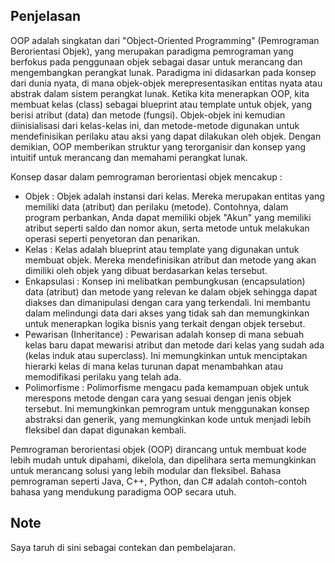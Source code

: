 ## Penjelasan
OOP adalah singkatan dari "Object-Oriented Programming" (Pemrograman Berorientasi Objek), yang merupakan paradigma pemrograman yang berfokus pada penggunaan objek sebagai dasar untuk merancang dan mengembangkan perangkat lunak. Paradigma ini didasarkan pada konsep dari dunia nyata, di mana objek-objek merepresentasikan entitas nyata atau abstrak dalam sistem perangkat lunak. Ketika kita menerapkan OOP, kita membuat kelas (class) sebagai blueprint atau template untuk objek, yang berisi atribut (data) dan metode (fungsi). Objek-objek ini kemudian diinisialisasi dari kelas-kelas ini, dan metode-metode digunakan untuk mendefinisikan perilaku atau aksi yang dapat dilakukan oleh objek. Dengan demikian, OOP memberikan struktur yang terorganisir dan konsep yang intuitif untuk merancang dan memahami perangkat lunak.

Konsep dasar dalam pemrograman berorientasi objek mencakup :
- Objek : Objek adalah instansi dari kelas. Mereka merupakan entitas yang memiliki data (atribut) dan perilaku (metode). Contohnya, dalam program perbankan, Anda dapat memiliki objek "Akun" yang memiliki atribut seperti saldo dan nomor akun, serta metode untuk melakukan operasi seperti penyetoran dan penarikan.
- Kelas : Kelas adalah blueprint atau template yang digunakan untuk membuat objek. Mereka mendefinisikan atribut dan metode yang akan dimiliki oleh objek yang dibuat berdasarkan kelas tersebut.
- Enkapsulasi : Konsep ini melibatkan pembungkusan (encapsulation) data (atribut) dan metode yang relevan ke dalam objek sehingga dapat diakses dan dimanipulasi dengan cara yang terkendali. Ini membantu dalam melindungi data dari akses yang tidak sah dan memungkinkan untuk menerapkan logika bisnis yang terkait dengan objek tersebut.
- Pewarisan (Inheritance) : Pewarisan adalah konsep di mana sebuah kelas baru dapat mewarisi atribut dan metode dari kelas yang sudah ada (kelas induk atau superclass). Ini memungkinkan untuk menciptakan hierarki kelas di mana kelas turunan dapat menambahkan atau memodifikasi perilaku yang telah ada.
- Polimorfisme : Polimorfisme mengacu pada kemampuan objek untuk merespons metode dengan cara yang sesuai dengan jenis objek tersebut. Ini memungkinkan pemrogram untuk menggunakan konsep abstraksi dan generik, yang memungkinkan kode untuk menjadi lebih fleksibel dan dapat digunakan kembali.

Pemrograman berorientasi objek (OOP) dirancang untuk membuat kode lebih mudah untuk dipahami, dikelola, dan dipelihara serta memungkinkan untuk merancang solusi yang lebih modular dan fleksibel. Bahasa pemrograman seperti Java, C++, Python, dan C# adalah contoh-contoh bahasa yang mendukung paradigma OOP secara utuh.

## Note
Saya taruh di sini sebagai contekan dan pembelajaran.
